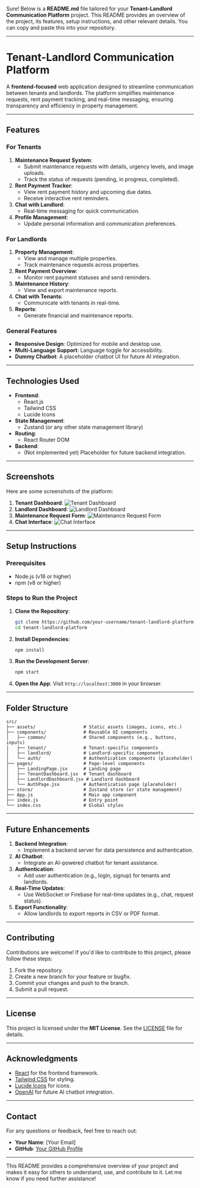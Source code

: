 Sure! Below is a **README.md** file tailored for your **Tenant-Landlord Communication Platform** project. This README provides an overview of the project, its features, setup instructions, and other relevant details. You can copy and paste this into your repository.

---

# **Tenant-Landlord Communication Platform**

A **frontend-focused** web application designed to streamline communication between tenants and landlords. The platform simplifies maintenance requests, rent payment tracking, and real-time messaging, ensuring transparency and efficiency in property management.

---

## **Features**

### **For Tenants**
1. **Maintenance Request System**:
   - Submit maintenance requests with details, urgency levels, and image uploads.
   - Track the status of requests (pending, in progress, completed).
2. **Rent Payment Tracker**:
   - View rent payment history and upcoming due dates.
   - Receive interactive rent reminders.
3. **Chat with Landlord**:
   - Real-time messaging for quick communication.
4. **Profile Management**:
   - Update personal information and communication preferences.

### **For Landlords**
1. **Property Management**:
   - View and manage multiple properties.
   - Track maintenance requests across properties.
2. **Rent Payment Overview**:
   - Monitor rent payment statuses and send reminders.
3. **Maintenance History**:
   - View and export maintenance reports.
4. **Chat with Tenants**:
   - Communicate with tenants in real-time.
5. **Reports**:
   - Generate financial and maintenance reports.

### **General Features**
- **Responsive Design**: Optimized for mobile and desktop use.
- **Multi-Language Support**: Language toggle for accessibility.
- **Dummy Chatbot**: A placeholder chatbot UI for future AI integration.

---

## **Technologies Used**
- **Frontend**:
  - React.js
  - Tailwind CSS
  - Lucide Icons
- **State Management**:
  - Zustand (or any other state management library)
- **Routing**:
  - React Router DOM
- **Backend**:
  - (Not implemented yet) Placeholder for future backend integration.

---

## **Screenshots**
Here are some screenshots of the platform:

1. **Tenant Dashboard**:
   ![Tenant Dashboard](screenshots/tenant-dashboard.png)
2. **Landlord Dashboard**:
   ![Landlord Dashboard](screenshots/landlord-dashboard.png)
3. **Maintenance Request Form**:
   ![Maintenance Request Form](screenshots/maintenance-form.png)
4. **Chat Interface**:
   ![Chat Interface](screenshots/chat-interface.png)

---

## **Setup Instructions**

### **Prerequisites**
- Node.js (v16 or higher)
- npm (v8 or higher)

### **Steps to Run the Project**
1. **Clone the Repository**:
   ```bash
   git clone https://github.com/your-username/tenant-landlord-platform.git
   cd tenant-landlord-platform
   ```

2. **Install Dependencies**:
   ```bash
   npm install
   ```

3. **Run the Development Server**:
   ```bash
   npm start
   ```

4. **Open the App**:
   Visit `http://localhost:3000` in your browser.

---

## **Folder Structure**
```
src/
├── assets/                  # Static assets (images, icons, etc.)
├── components/              # Reusable UI components
│   ├── common/              # Shared components (e.g., buttons, inputs)
│   ├── tenant/              # Tenant-specific components
│   ├── landlord/            # Landlord-specific components
│   └── auth/                # Authentication components (placeholder)
├── pages/                   # Page-level components
│   ├── LandingPage.jsx      # Landing page
│   ├── TenantDashboard.jsx  # Tenant dashboard
│   ├── LandlordDashboard.jsx # Landlord dashboard
│   └── AuthPage.jsx         # Authentication page (placeholder)
├── store/                   # Zustand store (or state management)
├── App.js                   # Main app component
├── index.js                 # Entry point
└── index.css                # Global styles
```

---

## **Future Enhancements**
1. **Backend Integration**:
   - Implement a backend server for data persistence and authentication.
2. **AI Chatbot**:
   - Integrate an AI-powered chatbot for tenant assistance.
3. **Authentication**:
   - Add user authentication (e.g., login, signup) for tenants and landlords.
4. **Real-Time Updates**:
   - Use WebSocket or Firebase for real-time updates (e.g., chat, request status).
5. **Export Functionality**:
   - Allow landlords to export reports in CSV or PDF format.

---

## **Contributing**
Contributions are welcome! If you'd like to contribute to this project, please follow these steps:
1. Fork the repository.
2. Create a new branch for your feature or bugfix.
3. Commit your changes and push to the branch.
4. Submit a pull request.

---

## **License**
This project is licensed under the **MIT License**. See the [LICENSE](LICENSE) file for details.

---

## **Acknowledgments**
- [React](https://reactjs.org/) for the frontend framework.
- [Tailwind CSS](https://tailwindcss.com/) for styling.
- [Lucide Icons](https://lucide.dev/) for icons.
- [OpenAI](https://openai.com/) for future AI chatbot integration.

---

## **Contact**
For any questions or feedback, feel free to reach out:
- **Your Name**: [Your Email]
- **GitHub**: [Your GitHub Profile](https://github.com/your-username)

---

This README provides a comprehensive overview of your project and makes it easy for others to understand, use, and contribute to it. Let me know if you need further assistance!
